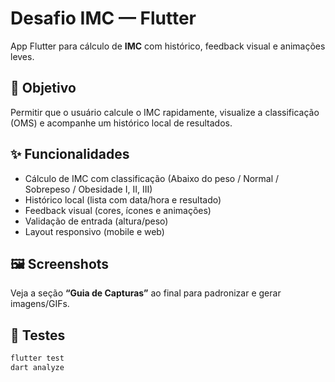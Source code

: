 # Desafio IMC — Flutter

App Flutter para cálculo de **IMC** com histórico, feedback visual e animações leves.

## 🎯 Objetivo
Permitir que o usuário calcule o IMC rapidamente, visualize a classificação (OMS) e acompanhe um histórico local de resultados.

## ✨ Funcionalidades
- Cálculo de IMC com classificação (Abaixo do peso / Normal / Sobrepeso / Obesidade I, II, III)
- Histórico local (lista com data/hora e resultado)
- Feedback visual (cores, ícones e animações)
- Validação de entrada (altura/peso)
- Layout responsivo (mobile e web)

## 🖼️ Screenshots
Veja a seção **“Guia de Capturas”** ao final para padronizar e gerar imagens/GIFs.

## 🧪 Testes
```bash
flutter test
dart analyze
